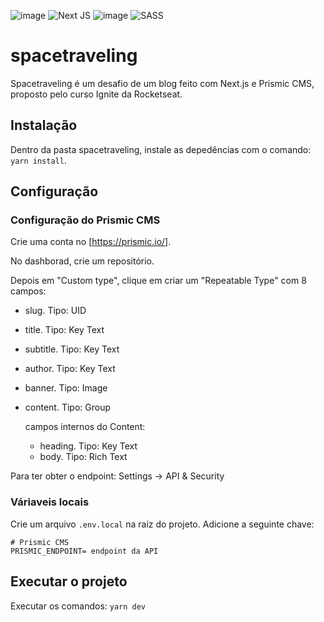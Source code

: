 ![image](https://img.shields.io/badge/React-20232A?style=for-the-badge&logo=react&logoColor=61DAFB) ![Next JS](https://img.shields.io/badge/Next-black?style=for-the-badge&logo=next.js&logoColor=white) ![image](https://img.shields.io/badge/TypeScript-007ACC?style=for-the-badge&logo=typescript&logoColor=white) ![SASS](https://img.shields.io/badge/SASS-hotpink.svg?style=for-the-badge&logo=SASS&logoColor=white)

# spacetraveling
Spacetraveling é um desafio de um blog feito com Next.js e Prismic CMS, proposto pelo curso Ignite da Rocketseat.

## Instalação
Dentro da pasta spacetraveling, instale as depedências com o comando: ``yarn install``.

## Configuração
### Configuração do Prismic CMS
Crie uma conta no [<https://prismic.io/>].

No dashborad, crie um repositório.

Depois em "Custom type", clique em criar um "Repeatable Type" com 8 campos:
- slug. Tipo: UID
- title. Tipo: Key Text
- subtitle. Tipo: Key Text
- author. Tipo: Key Text
- banner. Tipo: Image
- content. Tipo: Group

  campos internos do Content:
  - heading. Tipo: Key Text
  - body. Tipo: Rich Text


Para ter obter o endpoint: Settings -> API & Security


### Váriaveis locais
Crie um arquivo ``.env.local`` na raiz do projeto.
Adicione a seguinte chave:

~~~
# Prismic CMS
PRISMIC_ENDPOINT= endpoint da API
~~~


## Executar o projeto
Executar os comandos: ```yarn dev```
